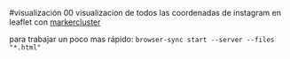 #visualización 00
visualizacion de todos las coordenadas de instagram en leaflet con [markercluster](https://github.com/Leaflet/Leaflet.markercluster)

para trabajar un poco mas rápido:
`browser-sync start --server --files "*.html"`